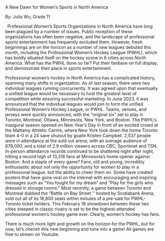 ﻿A New Dawn for Women’s Sports in North America 

By: Julia Wu, Grade 11

` `Professional Women’s Sports Organizations in North America have long been plagued by a number of issues. Public reception of these organizations has often been negative, and the landscape of professional sports entertainment has frequently excluded them.  However, fresh beginnings are on the horizon as a number of new leagues debuted this month, including the Professional Women’s Hockey League (PWHL), which has boldly situated itself on the hockey scene in 6 cities across North America. What has the PWHL done so far? Put their fanbase on full display, and demonstrate their place in sports entertainment. 

Professional women’s hockey in North America has a complicated history, spanning many shifts in organization. As of last season, there were two individual leagues running concurrently. It was agreed upon that eventually a unified league would be necessary to host the greatest level of competition while ensuring successful marketing. In June 2023, it was announced that the individual leagues would join to form the unified Professional Women’s Hockey League, or PWHL. Teams, venues, and jerseys were quickly announced, with the “original six” set to play in Toronto, Montreal, Ottawa, Minnesota, New York, and Boston. The PWHL’s inaugural season opened on New Year’s Day in front of an excited crowd at the Mattamy Athletic Centre, where New York took down the home Toronto team 4-0 in a 24 save shutout by goalie Kristen Campbell. 2,537 people were in attendance at the sold out arena, with an average audience of 879,000, and a total of 2.9 million viewers across CBC, Sportsnet and TSN. In-person attendance records continued to be shattered night after night, hitting a record high of 13,316 fans at Minnesota’s home opener against Boston. And a staple of every game? Fans, old and young, incredibly enthusiastic about not only the opportunity for women to play in a professional league, but the ability to cheer them on. Some have created posters that have gone viral on the internet with encouraging and inspiring messages such as “You fought for my dream” and “Play for the girls who dressed in storage rooms.” Most recently, a game between Toronto and Montreal dubbed the “Battle on Bay Street '' hosted by Scotiabank Arena, sold out all of its 18,800 seats within *minutes* of a pre-sale for PWHL-Toronto ticket holders. This February 16 showdown between these two cities steeped in classic rivalry is set to be the highest-attended professional women’s hockey game ever. Clearly, women’s hockey has fans. 

There is much more light and growth on the horizon for the PWHL, but for now, let’s cherish this new beginning and tune into a game! All games are free to stream on Youtube. 

